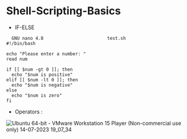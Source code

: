 # Shell-Scripting-Basics


- IF-ELSE
```
  GNU nano 4.8                        test.sh                                   
#!/bin/bash

echo "Please enter a number: "
read num

if [[ $num -gt 0 ]]; then
  echo "$num is positive"
elif [[ $num -lt 0 ]]; then
  echo "$num is negative"
else
  echo "$num is zero"
fi
```  

- Operators :

![Ubuntu 64-bit - VMware Workstation 15 Player (Non-commercial use only) 14-07-2023 19_07_34](https://github.com/23subbhashit/Shell-Scripting-Basics/assets/43717493/c3ecc1b8-cb86-45db-bbb9-e09500746315)
